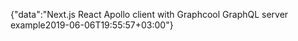 {"data":"Next.js React Apollo client with Graphcool GraphQL server example2019-06-06T19:55:57+03:00"}
